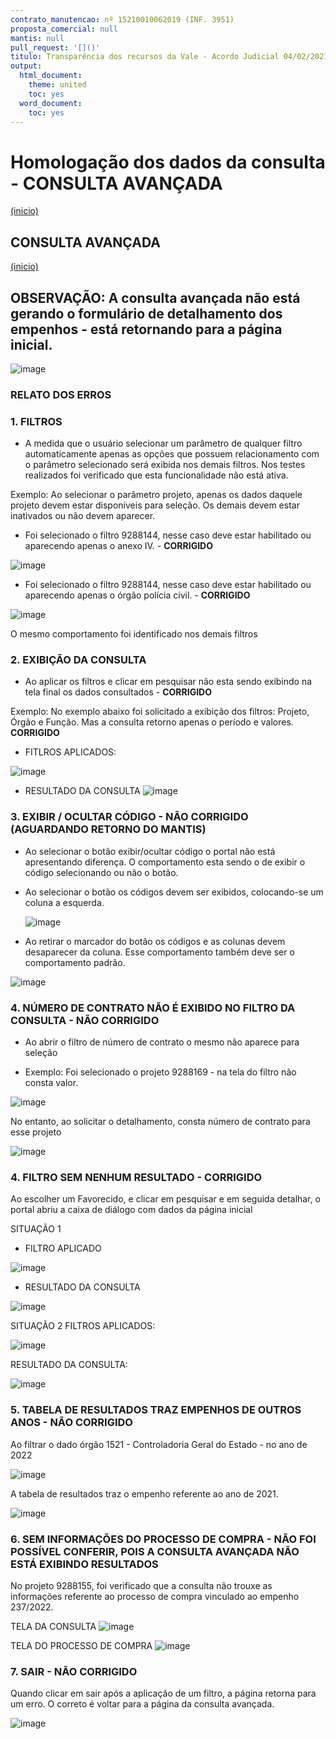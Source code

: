 ```yaml
---
contrato_manutencao: nº 15210010062019 (INF. 3951)
proposta_comercial: null
mantis: null
pull_request: '[]()'
titulo: Transparência dos recursos da Vale - Acordo Judicial 04/02/2021
output:
  html_document:
    theme: united
    toc: yes
  word_document:
    toc: yes
---
```


# Homologação dos dados da consulta - CONSULTA AVANÇADA
<a href="#top">(inicio)</a>

<div class="alert alert-warning">

## CONSULTA AVANÇADA
<a href="#top">(inicio)</a>

## OBSERVAÇÃO: A consulta avançada não está gerando o formulário de detalhamento dos empenhos - está retornando para a página inicial.

  ![image](https://user-images.githubusercontent.com/52920939/171464475-586c92e1-7022-46d7-bf5b-b9ba131ce6d8.png)

  
### RELATO DOS ERROS
  
### 1. FILTROS 
  
* A medida que o usuário selecionar um parâmetro de qualquer filtro automaticamente apenas as opções que possuem relacionamento com o parâmetro selecionado será exibida nos demais filtros. Nos testes realizados foi verificado que esta funcionalidade não está ativa.
  
Exemplo: Ao selecionar o parâmetro projeto, apenas os dados daquele projeto devem estar disponíveis para seleção. Os demais devem estar inativados ou não devem aparecer. 
  
  - Foi selecionado o filtro 9288144, nesse caso deve estar habilitado ou aparecendo apenas o anexo IV. - **CORRIGIDO**
  
![image](https://user-images.githubusercontent.com/52920939/171460551-eaa785da-ab9b-4c00-87b9-343083cf7afa.png)


  - Foi selecionado o filtro 9288144, nesse caso deve estar habilitado ou aparecendo apenas o órgão polícia civil. - **CORRIGIDO**
  
![image](https://user-images.githubusercontent.com/52920939/171460587-093fbc3d-4e60-4735-9e6a-1459c650dc73.png)

O mesmo comportamento foi identificado nos demais filtros
  
### 2. EXIBIÇÃO DA CONSULTA
  
 * Ao aplicar os filtros e clicar em pesquisar não esta sendo exibindo na tela final os dados consultados - **CORRIGIDO**
  
Exemplo: No exemplo abaixo foi solicitado a exibição dos filtros: Projeto, Órgão e Função. Mas a consulta retorno apenas o período e valores. **CORRIGIDO**
    
  - FITLROS APLICADOS:
  
![image](https://user-images.githubusercontent.com/52920939/171461210-0cdcde0c-15e6-4e89-9a64-722c600d6ad5.png)

  - RESULTADO DA CONSULTA
![image](https://user-images.githubusercontent.com/52920939/171461288-a93c148a-0ab0-485b-b4dd-5d5b6dbf3f44.png)

  
### 3. EXIBIR / OCULTAR CÓDIGO - NÃO CORRIGIDO (AGUARDANDO RETORNO DO MANTIS)
  
 * Ao selecionar o botão exibir/ocultar código o portal não está apresentando diferença. O comportamento esta sendo o de exibir o código selecionando ou não o botão. 
  
- Ao selecionar o botão os códigos devem ser exibidos, colocando-se um coluna a esquerda.
 
  ![image](https://user-images.githubusercontent.com/52920939/168071132-a55695d7-de06-40f8-a9b3-936e0e78c89a.png)

 - Ao retirar o marcador do botão os códigos e as colunas devem desaparecer da coluna. Esse comportamento também deve ser o comportamento padrão.
  
  ![image](https://user-images.githubusercontent.com/52920939/168071312-4e0c1d7c-9159-4dae-b783-3f3a27f7ca52.png)
  
  
  
### 4. NÚMERO DE CONTRATO NÃO É EXIBIDO NO FILTRO DA CONSULTA - NÃO CORRIGIDO
    
 * Ao abrir o filtro de número de contrato o mesmo não aparece para seleção
  
- Exemplo: Foi selecionado o projeto 9288169 - na tela do filtro não consta valor.
  
![image](https://user-images.githubusercontent.com/52920939/171462022-4531ddb1-b4ee-451c-a986-c884bd8a5b97.png)

No entanto, ao solicitar o detalhamento, consta número de contrato para esse projeto 
  
![image](https://user-images.githubusercontent.com/52920939/168076145-059c24c4-c42a-482a-b4ea-4033711f2e8c.png)

  

### 4. FILTRO SEM NENHUM RESULTADO - CORRIGIDO
  
Ao escolher um Favorecido, e clicar em pesquisar e em seguida detalhar, o portal abriu a caixa de diálogo com dados da página inicial
  
  SITUAÇÃO 1
  
 - FILTRO APLICADO
  
  ![image](https://user-images.githubusercontent.com/52920939/168071825-0b7eea7f-fa1e-4bfa-95e7-536dc981de59.png)

  - RESULTADO DA CONSULTA
  
  ![image](https://user-images.githubusercontent.com/52920939/171462400-6d84690d-b237-4c02-a609-f5e95d6853b5.png)
  
  SITUAÇÃO 2
  FILTROS APLICADOS: 
  
 ![image](https://user-images.githubusercontent.com/52920939/171462606-5b2dbf1a-1155-4b45-bd26-8ec0ce1f7ce4.png) 

  RESULTADO DA CONSULTA:
  
  ![image](https://user-images.githubusercontent.com/52920939/171462652-20d19045-784c-4917-8973-7039d6acf62f.png)

  
  ### 5. TABELA DE RESULTADOS TRAZ EMPENHOS DE OUTROS ANOS - NÃO CORRIGIDO
  
  Ao filtrar o dado órgão 1521 - Controladoria Geral do Estado - no ano de 2022
  
  ![image](https://user-images.githubusercontent.com/52920939/168090958-ea497bd1-c98f-422b-9d4a-76d5e683bf5b.png)

  A tabela de resultados traz o empenho referente ao ano de 2021.
  
  ![image](https://user-images.githubusercontent.com/52920939/168091014-18bd9db1-f366-4841-8eff-4883da7225c5.png)

  
  
  ### 6. SEM INFORMAÇÕES DO PROCESSO DE COMPRA - NÃO FOI POSSÍVEL CONFERIR, POIS A CONSULTA AVANÇADA NÃO ESTÁ EXIBINDO RESULTADOS
  
  No projeto 9288155, foi verificado que a consulta não trouxe as informações referente ao processo de compra vinculado ao empenho 237/2022.
  
  TELA DA CONSULTA
  ![image](https://user-images.githubusercontent.com/52920939/168090033-46d8980c-b64c-44e2-b65a-bef89e4206a7.png)

  TELA DO PROCESSO DE COMPRA
  ![image](https://user-images.githubusercontent.com/52920939/168090233-36ddc3ce-7769-4b8e-b3a7-6a4bfc95d169.png)

  
  ### 7. SAIR - NÃO CORRIGIDO
  Quando clicar em sair após a aplicação de um filtro, a página retorna para um erro. O correto é voltar para a página da consulta avançada.
  
  ![image](https://user-images.githubusercontent.com/52920939/168078283-602de1c0-8bf4-4eae-94cf-0e51e66271b6.png)

  

  


